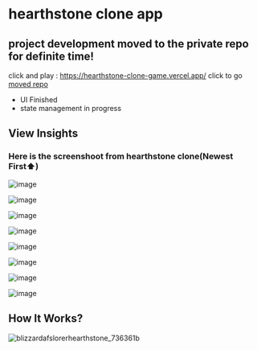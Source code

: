 # hearthstone clone app
## project development moved to the private repo for definite time!
click and play : https://hearthstone-clone-game.vercel.app/ 
click to go [moved repo](https://github.com/EnginKARATAS/hearthstone-clone-game)
* UI Finished
* state management in progress

## View Insights
### Here is the screenshoot from hearthstone clone(Newest First⬆️)

![image](https://github.com/user-attachments/assets/703c7924-f72d-4b43-8d07-840a4635e2a9)

![image](https://github.com/user-attachments/assets/4da084a8-9764-452e-b70e-75193880d235)

![image](https://github.com/user-attachments/assets/b1f04ea6-98a2-4310-81e4-781b7cf663e6)

![image](https://github.com/user-attachments/assets/324de574-ea6b-4edc-8b10-c2615e11adec)

![image](https://github.com/user-attachments/assets/c40bde19-eef7-4b50-ac69-bf39bdccca22)

![image](https://github.com/user-attachments/assets/233019da-0465-40cc-a258-a95f663e6179)

![image](https://github.com/user-attachments/assets/b7e1b784-960a-4ebd-bacf-f0984343176f)

![image](https://github.com/user-attachments/assets/2df4917d-38f9-4d7b-a06f-49d550b1c917)

## How It Works?
![blizzardafslorerhearthstone_736361b](https://github.com/user-attachments/assets/05b067f4-22dc-4381-9e59-ac747c73e256)
